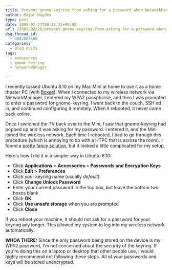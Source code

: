 ```yaml
---
title: Prevent gnome-keyring from asking for a password when NetworkManager starts
author: Major Hayden
type: post
date: 2009-02-27T00:21:21+00:00
url: /2009/02/26/prevent-gnome-keyring-from-asking-for-a-password-when-networkmanager-starts/
dsq_thread_id:
  - 3642805580
categories:
  - Blog Posts
tags:
  - annoyances
  - gnome-keyring
  - networkmanager

---
```

I recently tossed Ubuntu 8.10 on my Mac Mini at home to use it as a home theater PC (with [Boxee][1]). When I connected to my wireless network via NetworkManager, I entered my WPA2 passphrase, and then I was prompted to enter a password for gnome-keyring. I went back to the couch, SSH'ed in, and continued configuring it remotely. When it rebooted, it never came back online.

Once I switched the TV back over to the Mini, I saw that gnome-keyring had popped up and it was asking for my password. I entered it, and the Mini joined the wireless network. Each time I rebooted, I had to go through this procedure (which is annoying to do with a HTPC that is across the room). I found a [pretty fancy solution][2], but it looked a little complicated for my setup.

Here's how I did it in a simpler way in Ubuntu 8.10:

  * Click **Applications** > **Accessories** > **Passwords and Encryption Keys**
  * Click **Edit** > **Preferences**
  * Click your keyring name (usually _default_)
  * Click **Change Unlock Password**
  * Enter your current password in the top box, but leave the bottom two boxes blank
  * Click **OK**
  * Click **Use unsafe storage** when you are prompted
  * Click **Close**

If you reboot your machine, it should not ask for a password for your keyring any longer. This allowed my system to log into my wireless network automatically.

**WHOA THERE:** Since the only password being stored on the device is my WPA2 password, I'm not concerned about the security of the keyring. If you're doing this on a laptop or desktop that other people use, I would highly recommend not following these steps. All of your passwords and keys will be stored unencrypted.

 [1]: http://boxee.tv/
 [2]: http://ubuntu-tutorials.com/2007/07/12/automatically-unlocking-the-default-gnome-keyring-pam-keyring/

